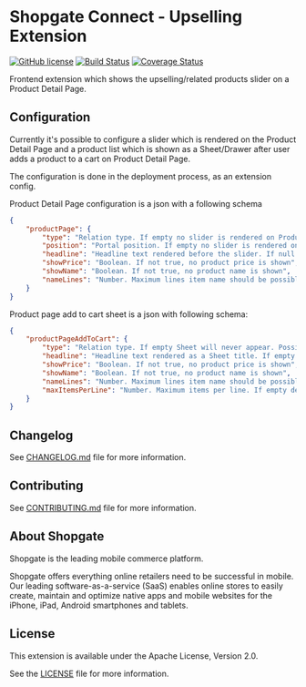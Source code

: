 # Shopgate Connect - Upselling Extension

[![GitHub license](http://dmlc.github.io/img/apache2.svg)](LICENSE)
[![Build Status](https://travis-ci.org/shopgate/ext-upselling.svg?branch=master)](https://travis-ci.org/shopgate/ext-upselling) [![Coverage Status](https://coveralls.io/repos/github/shopgate/ext-upselling/badge.svg?branch=master)](https://coveralls.io/github/shopgate/ext-upselling?branch=master)

Frontend extension which shows the upselling/related products slider on a Product Detail Page.

## Configuration

Currently it's possible to configure a slider which is rendered on the Product Detail Page and a product list which is shown as a Sheet/Drawer after user adds a product to a cart on Product Detail Page.

The configuration is done in the deployment process, as an extension config.

Product Detail Page configuration is a json with a following schema
```json
{
    "productPage": {
        "type": "Relation type. If empty no slider is rendered on Product Page. Possible: upselling, crossSelling, bonus, boughtWith, custom.",
        "position": "Portal position. If empty no slider is rendered on Product Page. Possible portal positions: product.description.after, product.header.after.",
        "headline": "Headline text rendered before the slider. If null or empty string, not headline is rendered.",
        "showPrice": "Boolean. If not true, no product price is shown",
        "showName": "Boolean. If not true, no product name is shown",
        "nameLines": "Number. Maximum lines item name should be possible. If empty defaults to 2",
    }
}
```

Product page add to cart sheet is a json with following schema:
```json
{
    "productPageAddToCart": {
        "type": "Relation type. If empty Sheet will never appear. Possible: upselling, crossSelling, bonus, boughtWith, custom.",
        "headline": "Headline text rendered as a Sheet title. If empty Sheet will never appear.",
        "showPrice": "Boolean. If not true, no product price is shown",
        "showName": "Boolean. If not true, no product name is shown",
        "nameLines": "Number. Maximum lines item name should be possible. If empty defaults to 2",
        "maxItemsPerLine": "Number. Maximum items per line. If empty defaults to 3. Must be a number between 1 and 3."
    }
}
```

## Changelog

See [CHANGELOG.md](CHANGELOG.md) file for more information.

## Contributing

See [CONTRIBUTING.md](docs/CONTRIBUTING.md) file for more information.

## About Shopgate

Shopgate is the leading mobile commerce platform.

Shopgate offers everything online retailers need to be successful in mobile. Our leading
software-as-a-service (SaaS) enables online stores to easily create, maintain and optimize native
apps and mobile websites for the iPhone, iPad, Android smartphones and tablets.

## License

This extension is available under the Apache License, Version 2.0.

See the [LICENSE](./LICENSE) file for more information.
